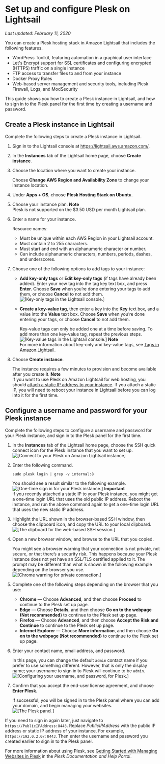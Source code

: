 # Set up and configure Plesk on Lightsail<a name="set-up-and-configure-plesk-stack-on-lightsail"></a>

 *Last updated: February 11, 2020* 

You can create a Plesk hosting stack in Amazon Lightsail that includes the following features\.
+ WordPress Toolkit, featuring automation in a graphical user interface
+ Let's Encrypt support for SSL certificates and configuring encrypted \(HTTPS\) traffic on a single instance
+ FTP access to transfer files to and from your instance
+ Docker Proxy Rules
+ Web\-based server management and security tools, including Plesk Firewall, Logs, and ModSecurity

This guide shows you how to create a Plesk instance in Lightsail, and how to sign in to the Plesk panel for the first time by creating a username and password\.

## Create a Plesk instance in Lightsail<a name="create-plesk-instance"></a>

Complete the following steps to create a Plesk instance in Lightsail\.

1. Sign in to the Lightsail console at [https://lightsail\.aws\.amazon\.com/](https://lightsail.aws.amazon.com/)\.

1. In the **Instances** tab of the Lightsail home page, choose **Create instance**\.

1. Choose the location where you want to create your instance\.

   Choose **Change AWS Region and Availability Zone** to change your instance location\.

1. Under **Apps \+ OS**, choose **Plesk Hosting Stack on Ubuntu**\.

1. Choose your instance plan\.
**Note**  
Plesk is not supported on the $3\.50 USD per month Lightsail plan\.

1. Enter a name for your instance\.

   Resource names:
   + Must be unique within each AWS Region in your Lightsail account\.
   + Must contain 2 to 255 characters\.
   + Must start and end with an alphanumeric character or number\.
   + Can include alphanumeric characters, numbers, periods, dashes, and underscores\.

1. Choose one of the following options to add tags to your instance:
   + **Add key\-only tags** or **Edit key\-only tags** \(if tags have already been added\)\. Enter your new tag into the tag key text box, and press **Enter**\. Choose **Save** when you’re done entering your tags to add them, or choose **Cancel** to not add them\.  
![\[Key-only tags in the Lightsail console.\]](https://d9yljz1nd5001.cloudfront.net/en_us/c61ab0669fef62b2778d591e8e619b4d/images/amazon-lightsail-key-only-tags.png)
   + **Create a key\-value tag**, then enter a key into the **Key** text box, and a value into the **Value** text box\. Choose **Save** when you’re done entering your tags, or choose **Cancel** to not add them\.

     Key\-value tags can only be added one at a time before saving\. To add more than one key\-value tag, repeat the previous steps\.  
![\[Key-value tags in the Lightsail console.\]](https://d9yljz1nd5001.cloudfront.net/en_us/c61ab0669fef62b2778d591e8e619b4d/images/amazon-lightsail-key-value-tag.png)
**Note**  
For more information about key\-only and key\-value tags, see [Tags in Amazon Lightsail](amazon-lightsail-tags.md)\.

1. Choose **Create instance**\.

   The instance requires a few minutes to provision and become available after you create it\.
**Note**  
If you want to use Plesk on Amazon Lightsail for web hosting, you should [attach a static IP address to your instance](lightsail-create-static-ip.md)\. If you attach a static IP, you will need to reboot your instance in Lightsail before you can log into it for the first time\.

## Configure a username and password for your Plesk instance<a name="first-time-login-instructions-plesk"></a>

Complete the following steps to configure a username and password for your Plesk instance, and sign in to the Plesk panel for the first time\.

1. In the **Instances** tab of the Lightsail home page, choose the SSH quick connect icon for the Plesk instance that you want to set up\.  
![\[Connect to your Plesk on Amazon Lightsail instance\]](https://d9yljz1nd5001.cloudfront.net/en_us/c61ab0669fef62b2778d591e8e619b4d/images/connect-quickly-to-your-plesk-instance-terminal.png)

1. Enter the following command\.

   ```
   sudo plesk login | grep -v internal:8
   ```

   You should see a result similar to the following example\.  
![\[One-time sign in for your Plesk instance.\]](https://d9yljz1nd5001.cloudfront.net/en_us/c61ab0669fef62b2778d591e8e619b4d/images/plesk-one-time-sign-in.png)
**Important**  
If you recently attached a static IP to your Plesk instance, you might get a one\-time login URL that uses the old public IP address\. Reboot the instance, and run the above command again to get a one\-time login URL that uses the new static IP address\.

1. Highlight the URL shown in the browser\-based SSH window, then choose the clipboard icon, and copy the URL to your local clipboard\.  
![\[The clipboard for the web-based SSH session.\]](https://d9yljz1nd5001.cloudfront.net/en_us/c61ab0669fef62b2778d591e8e619b4d/images/plesk-clipboard-copy.png)

1. Open a new browser window, and browse to the URL that you copied\.

   You might see a browser warning that your connection is not private, not secure, or that there’s a security risk\. This happens because your Plesk instance does not yet have an SSL/TLS certified applied to it\. The prompt may be different than what is shown in the following example depending on the browser you use\.  
![\[Chrome warning for private connection.\]](https://d9yljz1nd5001.cloudfront.net/en_us/c61ab0669fef62b2778d591e8e619b4d/images/chrome-private-connection.png)

1. Complete one of the following steps depending on the browser that you use:
   + **Chrome** — Choose **Advanced**, and then choose **Proceed** to continue to the Plesk set up page\.
   + **Edge** — Choose **Details**, and then choose **Go on to the webpage \(Not recommended\)** to continue to the Plesk set up page\.
   + **Firefox** — Choose **Advanced**, and then choose **Accept the Risk and Continue** to continue to the Plesk set up page\.
   + **Internet Explorer** — Choose **More information**, and then choose **Go on to the webpage \(Not recommended\)** to continue to the Plesk set up page\.

1. Enter your contact name, email address, and password\.

   In this page, you can change the default `admin` contact name if you prefer to use something different\. However, that is only the display name; your username to sign in to Plesk will continue to be `admin`\.  
![\[Configuring your username, and password, for Plesk.\]](https://d9yljz1nd5001.cloudfront.net/en_us/c61ab0669fef62b2778d591e8e619b4d/images/plesk-sign-in-configuration.png)

1. Confirm that you accept the end\-user license agreement, and choose **Enter Plesk**\.

   If successful, you will be signed in to the Plesk panel where you can add your domain, and begin managing your websites\.  
![\[The Plesk panel.\]](https://d9yljz1nd5001.cloudfront.net/en_us/c61ab0669fef62b2778d591e8e619b4d/images/plesk-panel.png)

If you need to sign in again later, just navigate to `https://PublicIPAddress:8443`\. Replace *PublicIPAddress* with the public IP address or static IP address of your instance\. For example, `https://192.0.2.0/:8443`\. Then enter the username and password you created earlier to sign in to the Plesk panel\.

For more information about using Plesk, see [Getting Started with Managing Websites in Plesk](https://docs.plesk.com/en-US/obsidian/quick-start-guide/read-me-first.74371/) in the *Plesk Documentation and Help Portal*\.